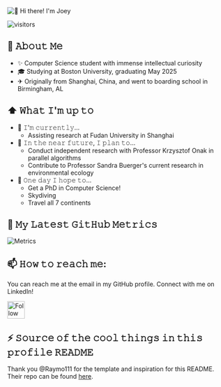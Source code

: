 <!--
**Jioey/Jioey** is a ✨ _special_ ✨ repository because its `README.md` (this file) appears on your GitHub profile.

Here are some ideas to get you started:

- 🔭 I’m currently working on ...
- 🌱 I’m currently learning ...
- 👯 I’m looking to collaborate on ...
- 🤔 I’m looking for help with ...
- 💬 Ask me about ...
- 📫 How to reach me: ...
- 😄 Pronouns: ...
- ⚡ Fun fact: ...

Emoji Cheatsheet: https://www.webfx.com/tools/emoji-cheat-sheet/
-->

<img src="https://github.com/Jioey/Jioey/blob/main/intro.gif" alt="👋 Hi there! I'm Joey" title="👋 Hi there! I'm Joey"/>

![visitors](https://vbr.nathanchung.dev/badge?page_id=Jioey.Jioey&color=00cf00)

## :book: 𝙰𝚋𝚘𝚞𝚝 𝙼𝚎
- ✨ Computer Science student with immense intellectual curiosity
- 🎓 Studying at Boston University, graduating May 2025
- ✈ Originally from Shanghai, China, and went to boarding school in Birmingham, AL

## ⬆ 𝚆𝚑𝚊𝚝 𝙸'𝚖 𝚞𝚙 𝚝𝚘
- 🔨 𝙸'𝚖 𝚌𝚞𝚛𝚛𝚎𝚗𝚝𝚕𝚢...
  - Assisting research at Fudan University in Shanghai 
- 🎯 𝙸𝚗 𝚝𝚑𝚎 𝚗𝚎𝚊𝚛 𝚏𝚞𝚝𝚞𝚛𝚎, 𝙸 𝚙𝚕𝚊𝚗 𝚝𝚘...
  - Conduct independent research with Professor Krzysztof Onak in parallel algorithms
  - Contribute to Professor Sandra Buerger's current research in environmental ecology
- 🤞 𝙾𝚗𝚎 𝚍𝚊𝚢 𝙸 𝚑𝚘𝚙𝚎 𝚝𝚘...
  - Get a PhD in Computer Science!
  - Skydiving
  - Travel all 7 continents
<!-- - 🤔 𝙻𝚒𝚜𝚝 𝚘𝚏 𝚒𝚜𝚜𝚞𝚎𝚜 𝙸 𝚗𝚎𝚎𝚍 𝚑𝚎𝚕𝚙 𝚠𝚒𝚝𝚑: -->

<!-- ## 🔔 𝙼𝚢 𝙻𝚊𝚝𝚎𝚜𝚝 𝙶𝚒𝚝𝙷𝚞𝚋 𝙰𝚌𝚝𝚒𝚟𝚒𝚝𝚢 -->
<!--START_SECTION:activity-->
<!-- 1. 🗣 Commented on [#3000](https://github.com/LibreSign/libresign/issues/3000#issuecomment-2140772750) in [LibreSign/libresign](https://github.com/LibreSign/libresign) -->
<!--END_SECTION:activity-->

## 🔔 𝙼𝚢 𝙻𝚊𝚝𝚎𝚜𝚝 𝙶𝚒𝚝𝙷𝚞𝚋 𝙼𝚎𝚝𝚛𝚒𝚌𝚜
![Metrics](https://metrics.lecoq.io/Jioey?template=classic&base.header=0&gists=1&lines=1&config.timezone=America%2FToronto)

## 📫 𝙷𝚘𝚠 𝚝𝚘 𝚛𝚎𝚊𝚌𝚑 𝚖𝚎:
You can reach me at the email in my GitHub profile. Connect with me on LinkedIn!

[<img src="https://raw.githubusercontent.com/Raymo111/Raymo111/master/socials/linkedin.png" height="40em" align="center" alt="Follow me on LinkedIn" title="Follow me on LinkedIn"/>](https://www.linkedin.com/in/joey-yifan-zhu/)

## ⚡ 𝚂𝚘𝚞𝚛𝚌𝚎 𝚘𝚏 𝚝𝚑𝚎 𝚌𝚘𝚘𝚕 𝚝𝚑𝚒𝚗𝚐𝚜 𝚒𝚗 𝚝𝚑𝚒𝚜 𝚙𝚛𝚘𝚏𝚒𝚕𝚎 𝚁𝙴𝙰𝙳𝙼𝙴
Thank you @Raymo111 for the template and inspiration for this README. Their repo can be found [here](https://github.com/Raymo111/Raymo111/tree/master).
